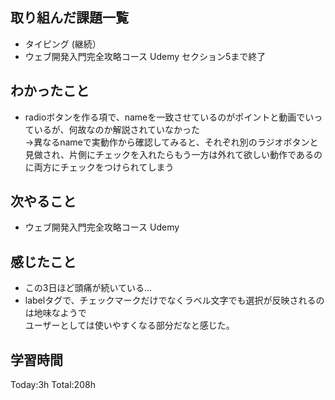 ## 取り組んだ課題一覧
- タイピング (継続）
- ウェブ開発入門完全攻略コース Udemy セクション5まで終了

## わかったこと
- radioボタンを作る項で、nameを一致させているのがポイントと動画でいっているが、何故なのか解説されていなかった  
  →異なるnameで実動作から確認してみると、それぞれ別のラジオボタンと見做され、片側にチェックを入れたらもう一方は外れて欲しい動作であるのに両方にチェックをつけられてしまう
  
## 次やること
- ウェブ開発入門完全攻略コース Udemy
  
## 感じたこと
- この3日ほど頭痛が続いている…
- labelタグで、チェックマークだけでなくラベル文字でも選択が反映されるのは地味なようで  
ユーザーとしては使いやすくなる部分だなと感じた。
  
## 学習時間
Today:3h
Total:208h
